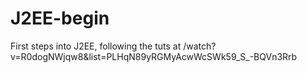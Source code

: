 # J2EE-begin
First steps into J2EE, following the tuts at /watch?v=R0dogNWjqw8&amp;list=PLHqN89yRGMyAcwWcSWk59_S_-BQVn3Rrb 

